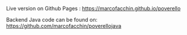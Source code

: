 Live version on Github Pages : https://marcofacchin.github.io/poverello

Backend Java code can be found on: https://github.com/marcofacchin/poverellojava
